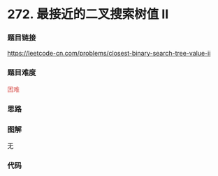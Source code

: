 # 272. 最接近的二叉搜索树值 II

### 题目链接

https://leetcode-cn.com/problems/closest-binary-search-tree-value-ii

### 题目难度

<font color=#D9534F>困难</font>

### 思路



### 图解

无

### 代码

```python
```